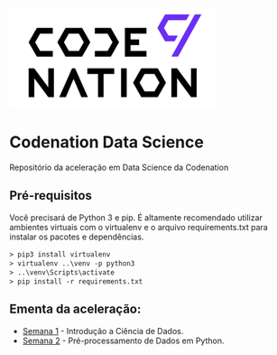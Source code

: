 ![](/semana-02/logo.png)
# Codenation Data Science
Repositório da aceleração em Data Science da Codenation

## Pré-requisitos


Você precisará de Python 3 e pip. É altamente recomendado utilizar ambientes virtuais com o virtualenv e o arquivo requirements.txt para instalar os pacotes e dependências.

```
> pip3 install virtualenv
> virtualenv ..\venv -p python3
> ..\venv\Scripts\activate
> pip install -r requirements.txt
```
## Ementa da aceleração:
* [Semana 1](/semana-02) - Introdução a Ciência de Dados.
* [Semana 2](/semana-02) - Pré-processamento de Dados em Python.
